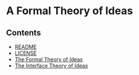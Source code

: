 # A Formal Theory of Ideas

## Contents

- [README](README.html)
- [LICENSE](LICENSE.html)
- [The Formal Theory of Ideas](formal-theory-of-ideas.html)
- [The Interface Theory of Ideas](interface-theory-of-ideas.html)
